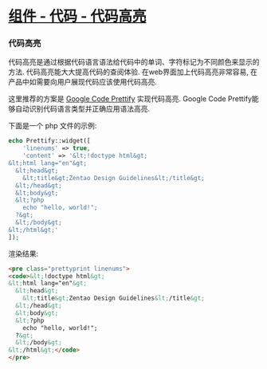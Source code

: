 ﻿# [组件 - 代码 - 代码高亮](http://zui.sexy/#component/code/3)

### 代码高亮

代码高亮是通过根据代码语言语法给代码中的单词、字符标记为不同颜色来显示的方法. 代码高亮能大大提高代码的查阅体验. 在web界面加上代码高亮非常容易, 在产品中如需要向用户展现代码应该使用代码高亮. 

这里推荐的方案是 [Google Code Prettify](https://github.com/google/code-prettify) 实现代码高亮. Google Code Prettify能够自动识别代码语言类型并正确应用语法高亮. 

下面是一个 php 文件的示例:
```php
echo Prettify::widget([
    'linenums' => true,
    'content' => '&lt;!doctype html&gt;
&lt;html lang="en"&gt;
  &lt;head&gt;
    &lt;title&gt;Zentao Design Guidelines&lt;/title&gt;
  &lt;/head&gt;
  &lt;body&gt;
  &lt;?php
    echo "hello, world!";
  ?&gt;
  &lt;/body&gt;
&lt;/html&gt;'
]);
```
渲染结果:
```html
<pre class="prettyprint linenums">
<code>&lt;!doctype html&gt;
&lt;html lang="en"&gt;
  &lt;head&gt;
    &lt;title&gt;Zentao Design Guidelines&lt;/title&gt;
  &lt;/head&gt;
  &lt;body&gt;
  &lt;?php
    echo "hello, world!";
  ?&gt;
  &lt;/body&gt;
&lt;/html&gt;</code>
</pre>
```
